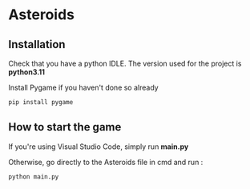 # Asteroids

## Installation
Check that you have a python IDLE.
The version used for the project is **python3.11**

Install Pygame if you haven't done so already
```bash
pip install pygame
```

## How to start the game
If you're using Visual Studio Code, simply run **main.py**

Otherwise, go directly to the Asteroids file in cmd and run :
```bash
python main.py
```